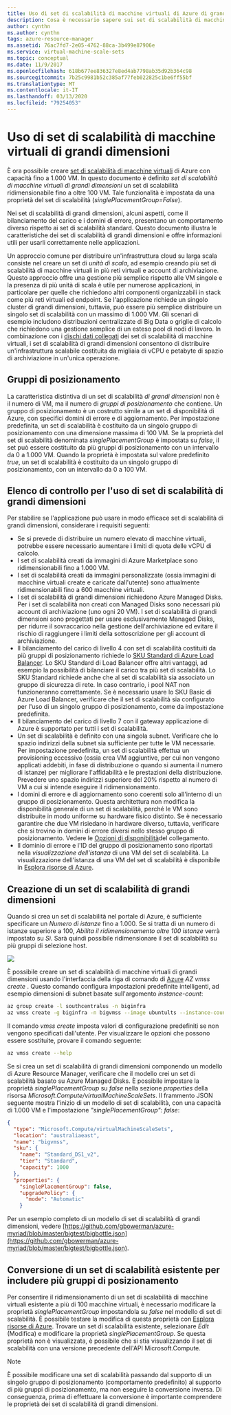 ```yaml
---
title: Uso di set di scalabilità di macchine virtuali di Azure di grandi dimensioni
description: Cosa è necessario sapere sui set di scalabilità di macchine virtuali di Azure di grandi dimensioni per usarli nell'applicazione.
author: cynthn
ms.author: cynthn
tags: azure-resource-manager
ms.assetid: 76ac7fd7-2e05-4762-88ca-3b499e87906e
ms.service: virtual-machine-scale-sets
ms.topic: conceptual
ms.date: 11/9/2017
ms.openlocfilehash: 618b677ee836327e8ed4ab7798ab35d92b364c98
ms.sourcegitcommit: 7b25c9981b52c385af77feb022825c1be6ff55bf
ms.translationtype: MT
ms.contentlocale: it-IT
ms.lasthandoff: 03/13/2020
ms.locfileid: "79254053"
---
```

# <a name="working-with-large-virtual-machine-scale-sets"></a>Uso di set di scalabilità di macchine virtuali di grandi dimensioni
È ora possibile creare [set di scalabilità di macchine virtuali](/azure/virtual-machine-scale-sets/) di Azure con capacità fino a 1.000 VM. In questo documento è definito _set di scalabilità di macchine virtuali di grandi dimensioni_ un set di scalabilità ridimensionabile fino a oltre 100 VM. Tale funzionalità è impostata da una proprietà del set di scalabilità (_singlePlacementGroup=False_). 

Nei set di scalabilità di grandi dimensioni, alcuni aspetti, come il bilanciamento del carico e i domini di errore, presentano un comportamento diverso rispetto ai set di scalabilità standard. Questo documento illustra le caratteristiche dei set di scalabilità di grandi dimensioni e offre informazioni utili per usarli correttamente nelle applicazioni. 

Un approccio comune per distribuire un'infrastruttura cloud su larga scala consiste nel creare un set di _unità di scala_, ad esempio creando più set di scalabilità di macchine virtuali in più reti virtuali e account di archiviazione. Questo approccio offre una gestione più semplice rispetto alle VM singole e la presenza di più unità di scala è utile per numerose applicazioni, in particolare per quelle che richiedono altri componenti organizzabili in stack come più reti virtuali ed endpoint. Se l'applicazione richiede un singolo cluster di grandi dimensioni, tuttavia, può essere più semplice distribuire un singolo set di scalabilità con un massimo di 1.000 VM. Gli scenari di esempio includono distribuzioni centralizzate di Big Data o griglie di calcolo che richiedono una gestione semplice di un esteso pool di nodi di lavoro. In combinazione con i [dischi dati collegati](virtual-machine-scale-sets-attached-disks.md) dei set di scalabilità di macchine virtuali, i set di scalabilità di grandi dimensioni consentono di distribuire un'infrastruttura scalabile costituita da migliaia di vCPU e petabyte di spazio di archiviazione in un'unica operazione.

## <a name="placement-groups"></a>Gruppi di posizionamento 
La caratteristica distintiva di un set di scalabilità _di grandi dimensioni_ non è il numero di VM, ma il numero di _gruppi di posizionamento_ che contiene. Un gruppo di posizionamento è un costrutto simile a un set di disponibilità di Azure, con specifici domini di errore e di aggiornamento. Per impostazione predefinita, un set di scalabilità è costituito da un singolo gruppo di posizionamento con una dimensione massima di 100 VM. Se la proprietà del set di scalabilità denominata _singlePlacementGroup_ è impostata su _false_, il set può essere costituito da più gruppi di posizionamento con un intervallo da 0 a 1.000 VM. Quando la proprietà è impostata sul valore predefinito _true_, un set di scalabilità è costituito da un singolo gruppo di posizionamento, con un intervallo da 0 a 100 VM.

## <a name="checklist-for-using-large-scale-sets"></a>Elenco di controllo per l'uso di set di scalabilità di grandi dimensioni
Per stabilire se l'applicazione può usare in modo efficace set di scalabilità di grandi dimensioni, considerare i requisiti seguenti:

- Se si prevede di distribuire un numero elevato di macchine virtuali, potrebbe essere necessario aumentare i limiti di quota delle vCPU di calcolo. 
- I set di scalabilità creati da immagini di Azure Marketplace sono ridimensionabili fino a 1.000 VM.
- I set di scalabilità creati da immagini personalizzate (ossia immagini di macchine virtuali create e caricate dall'utente) sono attualmente ridimensionabili fino a 600 macchine virtuali.
- I set di scalabilità di grandi dimensioni richiedono Azure Managed Disks. Per i set di scalabilità non creati con Managed Disks sono necessari più account di archiviazione (uno ogni 20 VM). I set di scalabilità di grandi dimensioni sono progettati per usare esclusivamente Managed Disks, per ridurre il sovraccarico nella gestione dell'archiviazione ed evitare il rischio di raggiungere i limiti della sottoscrizione per gli account di archiviazione. 
- Il bilanciamento del carico di livello 4 con set di scalabilità costituiti da più gruppi di posizionamento richiede lo [SKU Standard di Azure Load Balancer](../load-balancer/load-balancer-standard-overview.md). Lo SKU Standard di Load Balancer offre altri vantaggi, ad esempio la possibilità di bilanciare il carico tra più set di scalabilità. Lo SKU Standard richiede anche che al set di scalabilità sia associato un gruppo di sicurezza di rete. In caso contrario, i pool NAT non funzioneranno correttamente. Se è necessario usare lo SKU Basic di Azure Load Balancer, verificare che il set di scalabilità sia configurato per l'uso di un singolo gruppo di posizionamento, come da impostazione predefinita.
- Il bilanciamento del carico di livello 7 con il gateway applicazione di Azure è supportato per tutti i set di scalabilità.
- Un set di scalabilità è definito con una singola subnet. Verificare che lo spazio indirizzi della subnet sia sufficiente per tutte le VM necessarie. Per impostazione predefinita, un set di scalabilità effettua un provisioning eccessivo (ossia crea VM aggiuntive, per cui non vengono applicati addebiti, in fase di distribuzione o quando si aumenta il numero di istanze) per migliorare l'affidabilità e le prestazioni della distribuzione. Prevedere uno spazio indirizzi superiore del 20% rispetto al numero di VM a cui si intende eseguire il ridimensionamento.
- I domini di errore e di aggiornamento sono coerenti solo all'interno di un gruppo di posizionamento. Questa architettura non modifica la disponibilità generale di un set di scalabilità, perché le VM sono distribuite in modo uniforme su hardware fisico distinto. Se è necessario garantire che due VM risiedano in hardware diverso, tuttavia, verificare che si trovino in domini di errore diversi nello stesso gruppo di posizionamento. Vedere le [Opzioni di disponibilità](/azure/virtual-machines/windows/availability)del collegamento. 
- Il dominio di errore e l'ID del gruppo di posizionamento sono riportati nella _visualizzazione dell'istanza_ di una VM del set di scalabilità. La visualizzazione dell'istanza di una VM del set di scalabilità è disponibile in [Esplora risorse di Azure](https://resources.azure.com/).

## <a name="creating-a-large-scale-set"></a>Creazione di un set di scalabilità di grandi dimensioni
Quando si crea un set di scalabilità nel portale di Azure, è sufficiente specificare un *Numero di istanze* fino a 1.000. Se si tratta di un numero di istanze superiore a 100, *Abilita il ridimensionamento oltre 100 istanze* verrà impostato su *Sì*. Sarà quindi possibile ridimensionare il set di scalabilità su più gruppi di selezione host. 

![](./media/virtual-machine-scale-sets-placement-groups/portal-large-scale.png)

È possibile creare un set di scalabilità di macchine virtuali di grandi dimensioni usando l'interfaccia della riga di comando di [Azure](https://github.com/Azure/azure-cli) _AZ vmss create_ . Questo comando configura impostazioni predefinite intelligenti, ad esempio dimensioni di subnet basate sull'argomento _instance-count_:

```bash
az group create -l southcentralus -n biginfra
az vmss create -g biginfra -n bigvmss --image ubuntults --instance-count 1000
```
Il comando _vmss create_ imposta valori di configurazione predefiniti se non vengono specificati dall'utente. Per visualizzare le opzioni che possono essere sostituite, provare il comando seguente:
```bash
az vmss create --help
```

Se si crea un set di scalabilità di grandi dimensioni componendo un modello di Azure Resource Manager, verificare che il modello crei un set di scalabilità basato su Azure Managed Disks. È possibile impostare la proprietà _singlePlacementGroup_ su _false_ nella sezione _properties_ della risorsa _Microsoft.Compute/virtualMachineScaleSets_. Il frammento JSON seguente mostra l'inizio di un modello di set di scalabilità, con una capacità di 1.000 VM e l'impostazione _"singlePlacementGroup": false_:
```json
{
  "type": "Microsoft.Compute/virtualMachineScaleSets",
  "location": "australiaeast",
  "name": "bigvmss",
  "sku": {
    "name": "Standard_DS1_v2",
    "tier": "Standard",
    "capacity": 1000
  },
  "properties": {
    "singlePlacementGroup": false,
    "upgradePolicy": {
      "mode": "Automatic"
    }
```
Per un esempio completo di un modello di set di scalabilità di grandi dimensioni, vedere [https://github.com/gbowerman/azure-myriad/blob/master/bigtest/bigbottle.json](https://github.com/gbowerman/azure-myriad/blob/master/bigtest/bigbottle.json).

## <a name="converting-an-existing-scale-set-to-span-multiple-placement-groups"></a>Conversione di un set di scalabilità esistente per includere più gruppi di posizionamento
Per consentire il ridimensionamento di un set di scalabilità di macchine virtuali esistente a più di 100 macchine virtuali, è necessario modificare la proprietà _singlePlacementGroup_ impostandola su _false_ nel modello di set di scalabilità. È possibile testare la modifica di questa proprietà con [Esplora risorse di Azure](https://resources.azure.com/). Trovare un set di scalabilità esistente, selezionare _Edit_ (Modifica) e modificare la proprietà _singlePlacementGroup_. Se questa proprietà non è visualizzata, è possibile che si stia visualizzando il set di scalabilità con una versione precedente dell'API Microsoft.Compute.

> [!NOTE]
> È possibile modificare una set di scalabilità passando dal supporto di un singolo gruppo di posizionamento (comportamento predefinito) al supporto di più gruppi di posizionamento, ma non eseguire la conversione inversa. Di conseguenza, prima di effettuare la conversione è importante comprendere le proprietà dei set di scalabilità di grandi dimensioni.


